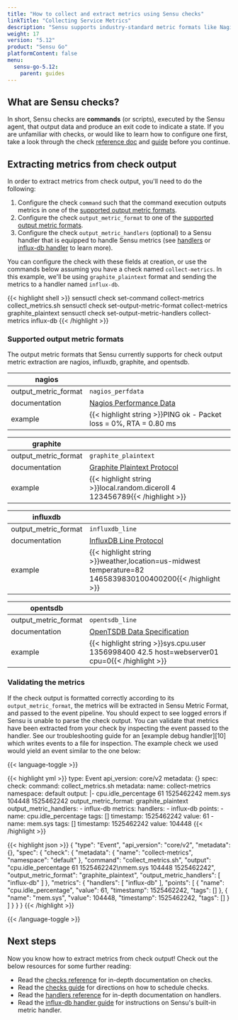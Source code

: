 ```yaml
---
title: "How to collect and extract metrics using Sensu checks"
linkTitle: "Collecting Service Metrics"
description: "Sensu supports industry-standard metric formats like Nagios Performance Data, Graphite Plaintext Protocol, InfluxDB Line Protocol, and OpenTSDB Data Specification. Read the guide to get started collecting metrics with Sensu."
weight: 17
version: "5.12"
product: "Sensu Go"
platformContent: false
menu:
  sensu-go-5.12:
    parent: guides
---
```


## What are Sensu checks?

In short, Sensu checks are **commands** (or scripts), executed by the Sensu
agent, that output data and produce an exit code to indicate a state. If you are
unfamiliar with checks, or would like to learn how to configure one first,
take a look through the check [reference doc][1] and [guide][2] before you
continue.

## Extracting metrics from check output

In order to extract metrics from check output, you'll need to do the following:

1. Configure the check `command` such that the command execution outputs
metrics in one of the [supported output metric formats][3].
2. Configure the check `output_metric_format` to one of the
[supported output metric formats][3].
3. Configure the check `output_metric_handlers` (optional) to a Sensu handler
that is equipped to handle Sensu metrics (see [handlers][4] or
[influx-db handler][5] to learn more).

You can configure the check with these fields at creation, or use the commands
below assuming you have a check named `collect-metrics`. In this example,
we'll be using `graphite_plaintext` format and sending the metrics to a handler
named `influx-db`.

{{< highlight shell >}}
sensuctl check set-command collect-metrics collect_metrics.sh
sensuctl check set-output-metric-format collect-metrics graphite_plaintext
sensuctl check set-output-metric-handlers collect-metrics influx-db
{{< /highlight >}}

### Supported output metric formats

The output metric formats that Sensu currently supports for check output metric
extraction are nagios, influxdb, graphite, and opentsdb.

|nagios              |      |
---------------------|------
output_metric_format | `nagios_perfdata`
documentation        | [Nagios Performance Data][6]
example              | {{< highlight string >}}PING ok - Packet loss = 0%, RTA = 0.80 ms | percent_packet_loss=0, rta=0.80{{< /highlight >}}

|graphite            |      |
---------------------|------
output_metric_format | `graphite_plaintext`
documentation        | [Graphite Plaintext Protocol][7]
example              | {{< highlight string >}}local.random.diceroll 4 123456789{{< /highlight >}}

|influxdb            |      |
---------------------|------
output_metric_format | `influxdb_line`
documentation        | [InfluxDB Line Protocol][8]
example              | {{< highlight string >}}weather,location=us-midwest temperature=82 1465839830100400200{{< /highlight >}}

|opentsdb            |      |
---------------------|------
output_metric_format | `opentsdb_line`
documentation        | [OpenTSDB Data Specification][9]
example              | {{< highlight string >}}sys.cpu.user 1356998400 42.5 host=webserver01 cpu=0{{< /highlight >}}

### Validating the metrics

If the check output is formatted correctly according to its `output_metric_format`,
the metrics will be extracted in Sensu Metric Format, and passed to the event pipeline.
You should expect to see logged errors if Sensu is unable to parse the check output.
You can validate that metrics have been extracted from your check by inspecting the event passed to the handler. See our troubleshooting guide for an [example debug handler][10] which writes events to a file for inspection.
The example check we used would yield an event similar to the one below:

{{< language-toggle >}}

{{< highlight yml >}}
type: Event
api_version: core/v2
metadata: {}
spec:
  check:
    command: collect_metrics.sh
    metadata:
      name: collect-metrics
      namespace: default
    output: |-
      cpu.idle_percentage 61 1525462242
      mem.sys 104448 1525462242
    output_metric_format: graphite_plaintext
    output_metric_handlers:
    - influx-db
  metrics:
    handlers:
    - influx-db
    points:
    - name: cpu.idle_percentage
      tags: []
      timestamp: 1525462242
      value: 61
    - name: mem.sys
      tags: []
      timestamp: 1525462242
      value: 104448
{{< /highlight >}}

{{< highlight json >}}
{
  "type": "Event",
  "api_version": "core/v2",
  "metadata": {},
  "spec": {
    "check": {
      "metadata": {
        "name": "collect-metrics",
        "namespace": "default"
      },
      "command": "collect_metrics.sh",
      "output": "cpu.idle_percentage 61 1525462242\nmem.sys 104448 1525462242",
      "output_metric_format": "graphite_plaintext",
      "output_metric_handlers": [
        "influx-db"
      ]
    },
    "metrics": {
      "handlers": [
        "influx-db"
      ],
      "points": [
        {
          "name": "cpu.idle_percentage",
          "value": 61,
          "timestamp": 1525462242,
          "tags": []
        },
        {
          "name": "mem.sys",
          "value": 104448,
          "timestamp": 1525462242,
          "tags": []
        }
      ]
    }
  }
}
{{< /highlight >}}

{{< /language-toggle >}}

## Next steps

Now you know how to extract metrics from check output! Check out the below
resources for some further reading:

* Read the [checks reference][1] for in-depth documentation on checks.
* Read the [checks guide][2] for directions on how to schedule checks.
* Read the [handlers reference][4] for in-depth documentation on handlers.
* Read the [influx-db handler guide][5] for instructions on Sensu's built-in
metric handler.

[1]: ../../reference/checks
[2]: ../monitor-server-resources/
[3]: #supported-output-metric-formats
[4]: ../../reference/handlers
[5]: ../influx-db-metric-handler
[6]: https://assets.nagios.com/downloads/nagioscore/docs/nagioscore/3/en/perfdata.html
[7]: http://graphite.readthedocs.io/en/latest/feeding-carbon.html#the-plaintext-protocol
[8]: https://docs.influxdata.com/influxdb/v1.4/write_protocols/line_protocol_tutorial/#measurement
[9]: http://opentsdb.net/docs/build/html/user_guide/writing/index.html#data-specification

